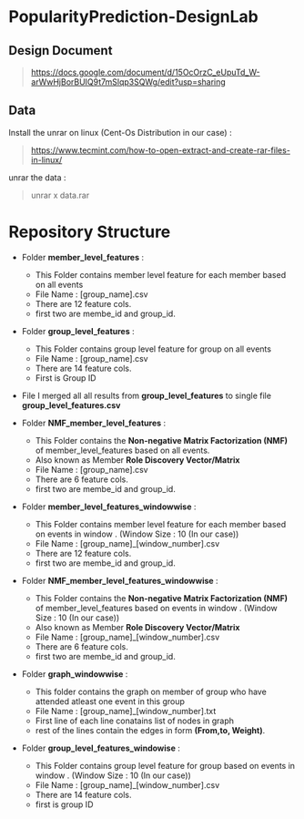 # PopularityPrediction-DesignLab
## Design Document
> https://docs.google.com/document/d/15OcOrzC_eUpuTd_W-arWwHjBorBUIQ9t7mSlqp3SQWg/edit?usp=sharing
## Data
Install the unrar on linux (Cent-Os Distribution in our case) :
> https://www.tecmint.com/how-to-open-extract-and-create-rar-files-in-linux/

unrar the data : 
> unrar x data.rar


# Repository Structure
- Folder **member\_level\_features**  :
  - This Folder contains member level feature for each member based on all events
  - File Name : [group\_name].csv
  - There are 12 feature cols.
  - first two are membe\_id and group\_id.
- Folder **group\_level\_features** :
  - This Folder contains group level feature for group on all events
  - File Name : [group\_name].csv
  - There are 14 feature cols.
  - First is Group ID
- File I merged all all results from  **group\_level\_features**  to single file **group\_level\_features.csv**
- Folder **NMF\_member\_level\_features** :
  - This Folder contains the **Non-negative Matrix Factorization (NMF)** of member\_level\_features based on all events.
  - Also known as Member **Role Discovery Vector/Matrix**
  - File Name : [group\_name].csv
  - There are 6 feature cols.
  - first two are membe\_id and group\_id.
- Folder **member\_level\_features\_windowwise**  :
  - This Folder contains member level feature for each member based on events in window . (Window Size : 10 (In our case))
  - File Name : [group\_name]\_[window\_number].csv
  - There are 12 feature cols.
  - first two are membe\_id and group\_id.
- Folder **NMF\_member\_level\_features\_windowwise**  :
  - This Folder contains the **Non-negative Matrix Factorization (NMF)** of member\_level\_features based on events in window . (Window Size : 10 (In our case))
  - Also known as Member **Role Discovery Vector/Matrix**
  - File Name : [group\_name]\_[window\_number].csv
  - There are 6 feature cols.
  - first two are membe\_id and group\_id.
- Folder **graph\_windowwise** :
  - This folder contains the graph on member of group who have attended atleast one event in this group
  - File Name : [group\_name]\_[window\_number].txt
  - First line of each line conatains list of nodes in graph
  - rest of the lines contain the edges in form **(From,to, Weight)**.



- Folder **group\_level\_features\_windowise**  :
  - This Folder contains group level feature for group based on events in window . (Window Size : 10 (In our case))
  - File Name : [group\_name]\_[window\_number].csv
  - There are 14 feature cols.
  - first is group ID


